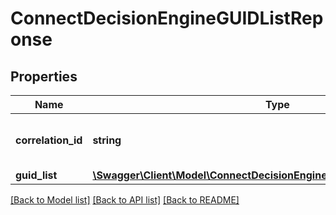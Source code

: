 # ConnectDecisionEngineGUIDListReponse

## Properties
Name | Type | Description | Notes
------------ | ------------- | ------------- | -------------
**correlation_id** | **string** | A unique ID assigned to this request. | [optional] 
**guid_list** | [**\Swagger\Client\Model\ConnectDecisionEngineGUIDListReponseGUIDList[]**](ConnectDecisionEngineGUIDListReponseGUIDList.md) |  | [optional] 

[[Back to Model list]](../../README.md#documentation-for-models) [[Back to API list]](../../README.md#documentation-for-api-endpoints) [[Back to README]](../../README.md)

